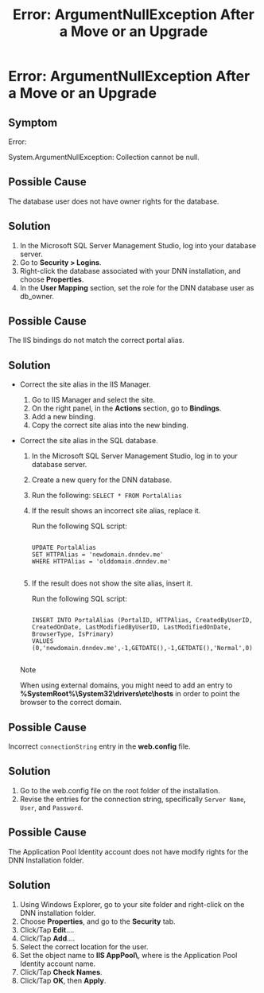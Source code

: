﻿---
uid: ts-error-argumentnullexception-after-move-upgrade
topic: ts-error-argumentnullexception-after-move-upgrade
locale: en
title: "Error: ArgumentNullException After a Move or an Upgrade"
dnneditions: DNN Platform,Evoq Content,Evoq Engage
dnnversion: 09.02.00
parent-topic: administrators-troubleshooting-overview
related-topics: ts-how-to-increase-max-upload-file-size,ts-error-login-ip-filtering-is-currently-disabled,ts-error-another-user-has-taken-action-on-the-page,ts-error-unknown-server-tag-DNNComboBox,ts-error-could-not-load-awssdk,ts-error-sql-timeout,ts-install-missing-resources,ts-mixed-content-ssl,ts-broken-profile-image,ts-page-remains-in-draft,ts-unable-to-remove-page-redirect-urls,ts-site-theme-not-loading,ts-incomplete-content-localization,ts-missing-persona-bar
---

# Error: ArgumentNullException After a Move or an Upgrade

## Symptom

Error:

System.ArgumentNullException: Collection cannot be null.

## Possible Cause

The database user does not have owner rights for the database.

## Solution

1.  In the Microsoft SQL Server Management Studio, log into your database server.
2.  Go to **Security \> Logins**.
3.  Right-click the database associated with your DNN installation, and choose **Properties**.
4.  In the **User Mapping** section, set the role for the DNN database user as db_owner.

## Possible Cause

The IIS bindings do not match the correct portal alias.

## Solution

*   Correct the site alias in the IIS Manager.
    1.  Go to IIS Manager and select the site.
    2.  On the right panel, in the **Actions** section, go to **Bindings**.
    3.  Add a new binding.
    4.  Copy the correct site alias into the new binding.
*   Correct the site alias in the SQL database.
    
    1.  In the Microsoft SQL Server Management Studio, log in to your database server.
    2.  Create a new query for the DNN database.
    3.  Run the following: `SELECT * FROM PortalAlias`
    4.  If the result shows an incorrect site alias, replace it.
        
        Run the following SQL script:
        
        ```
        
        UPDATE PortalAlias
        SET HTTPAlias = 'newdomain.dnndev.me'
        WHERE HTTPAlias = 'olddomain.dnndev.me'
                                            
        ```
        
    5.  If the result does not show the site alias, insert it.
        
        Run the following SQL script:
        
        ```
        
        INSERT INTO PortalAlias (PortalID, HTTPAlias, CreatedByUserID, CreatedOnDate, LastModifiedByUserID, LastModifiedOnDate, BrowserType, IsPrimary)
        VALUES (0,'newdomain.dnndev.me',-1,GETDATE(),-1,GETDATE(),'Normal',0)
                                            
        ```
        
    > [!NOTE]
    > When using external domains, you might need to add an entry to **%SystemRoot%\\System32\\drivers\\etc\\hosts** in order to point the browser to the correct domain.
    

## Possible Cause

Incorrect `connectionString` entry in the **web.config** file.

## Solution

1.  Go to the web.config file on the root folder of the installation.
2.  Revise the entries for the connection string, specifically `Server Name`, `User`, and `Password`.

## Possible Cause

The Application Pool Identity account does not have modify rights for the DNN Installation folder.

## Solution

1.  Using Windows Explorer, go to your site folder and right-click on the DNN installation folder.
2.  Choose **Properties**, and go to the **Security** tab.
3.  Click/Tap **Edit**….
4.  Click/Tap **Add**….
5.  Select the correct location for the user.
6.  Set the object name to **IIS AppPool\\<AppPoolName>**, where **<AppPoolName>** is the Application Pool Identity account name.
7.  Click/Tap **Check Names**.
8.  Click/Tap **OK**, then **Apply**.
